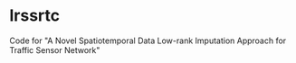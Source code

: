 # lrssrtc
Code for "A Novel Spatiotemporal Data Low-rank Imputation Approach for Traffic Sensor Network"

